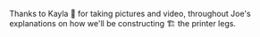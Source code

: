 Thanks to Kayla 🤘 for taking pictures and video, throughout Joe's explanations on how we'll be constructing 🏗️ the printer legs.
